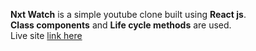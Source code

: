 **Nxt Watch** is a simple youtube clone built using **React js**. <br />
**Class components** and **Life cycle methods** are used. <br />
Live site <a href="santhoshyt.ccbp.tech">link here</a>

